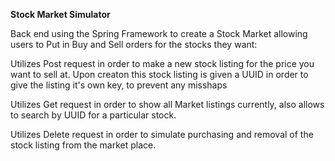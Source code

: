 **Stock Market Simulator**

Back end using the Spring Framework to create a Stock Market allowing users to Put in Buy and Sell orders for the stocks they want:

Utilizes Post request in order to make a new stock listing for the price you want to sell at. Upon creaton this stock listing is given a UUID in order to give the listing it's own key, to prevent any misshaps

Utilizes Get request in order to show all Market listings currently, also allows to search by UUID for a particular stock.

Utilizes Delete request in order to simulate purchasing and removal of the stock listing from the market place.